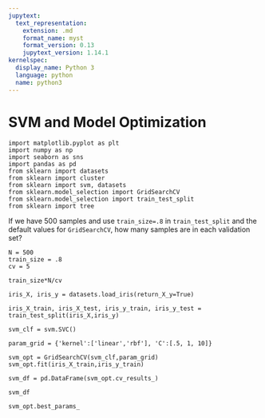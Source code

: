 ```yaml
---
jupytext:
  text_representation:
    extension: .md
    format_name: myst
    format_version: 0.13
    jupytext_version: 1.14.1
kernelspec:
  display_name: Python 3
  language: python
  name: python3
---
```


# SVM and Model Optimization

```{code-cell} ipython3
import matplotlib.pyplot as plt
import numpy as np
import seaborn as sns
import pandas as pd
from sklearn import datasets
from sklearn import cluster
from sklearn import svm, datasets
from sklearn.model_selection import GridSearchCV
from sklearn.model_selection import train_test_split
from sklearn import tree
```

If we have 500 samples and use `train_size=.8` in `train_test_split` and the default values for `GridSearchCV`, how many samples are in each validation set?

```{code-cell} ipython3
N = 500
train_size = .8
cv = 5
```

```{code-cell} ipython3
train_size*N/cv
```

```{code-cell} ipython3
iris_X, iris_y = datasets.load_iris(return_X_y=True)
```

```{code-cell} ipython3
iris_X_train, iris_X_test, iris_y_train, iris_y_test = train_test_split(iris_X,iris_y)
```

```{code-cell} ipython3
svm_clf = svm.SVC()
```

```{code-cell} ipython3
param_grid = {'kernel':['linear','rbf'], 'C':[.5, 1, 10]}
```

```{code-cell} ipython3
svm_opt = GridSearchCV(svm_clf,param_grid)
svm_opt.fit(iris_X_train,iris_y_train)
```

```{code-cell} ipython3
svm_df = pd.DataFrame(svm_opt.cv_results_)
```

```{code-cell} ipython3
svm_df
```

```{code-cell} ipython3
svm_opt.best_params_
```

```{code-cell} ipython3

```
